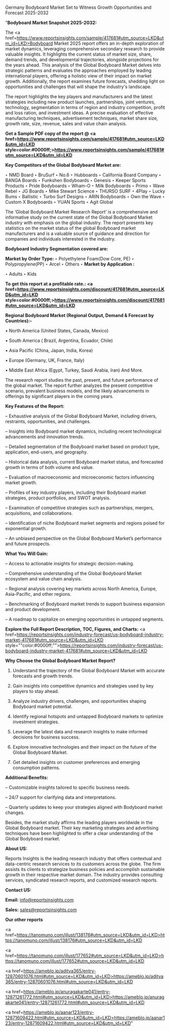 Germany Bodyboard Market Set to Witness Growth Opportunities and Forecast 2025-2032

"<strong>Bodyboard Market Snapshot 2025-2032:</strong>

The <a href=https://www.reportsinsights.com/sample/417681#utm_source=LKD&utm_id=LKD>Bodyboard Market</a> 2025 report offers an in-depth exploration of market dynamics, leveraging comprehensive secondary research to provide valuable insights. It highlights the current status of market size, share, demand trends, and developmental trajectories, alongside projections for the years ahead. This analysis of the Global Bodyboard Market delves into strategic patterns and evaluates the approaches employed by leading international players, offering a holistic view of their impact on market growth. Additionally, the report examines future forecasts, shedding light on opportunities and challenges that will shape the industry's landscape.

The report highlights the key players and manufacturers and the latest strategies including new product launches, partnerships, joint ventures, technology, segmentation in terms of region and industry competition, profit and loss ration, and investment ideas. A precise evaluation of effective manufacturing techniques, advertisement techniques, market share size, growth rate, size, revenue, sales and value chain analysis.

<strong>Get a Sample PDF copy of the report @ <a href=https://www.reportsinsights.com/sample/417681#utm_source=LKD&utm_id=LKD style=color:#0000ff;>https://www.reportsinsights.com/sample/417681#utm_source=LKD&utm_id=LKD</a></strong>

<strong>Key Competitors of the Global Bodyboard Market are:</strong>

‣ NMD Board
‣ BruSurf
‣ No.6
‣ Hubboards
‣ California Board Company
‣ BANGA Boards
‣ Funkshen Bodyboards
‣ Genesis
‣ Keeper Sports Products
‣ Pride Bodyboards
‣ Wham-O
‣ Milk Bodyboards
‣ Primo
‣ Wave Rebel
‣ JG Boards
‣ Mike Stewart Science
‣ THURSO SURF
‣ 4Play
‣ Lucky Bums
‣ Ballistic
‣ Turbo Surf Designs
‣ ARIN Bodyboards
‣ Own the Wave
‣ Custom X Bodyboards
‣ YUAN Sports
‣ Agit Global

The ‘Global Bodyboard Market Research Report’ is a comprehensive and informative study on the current state of the Global Bodyboard Market industry with emphasis on the global industry. The report presents key statistics on the market status of the global Bodyboard market manufacturers and is a valuable source of guidance and direction for companies and individuals interested in the industry.

<strong>Bodyboard Industry Segmentation covered are:</strong>

<strong>Market by Order Type: </strong>
‣ Polyethylene Foam(Dow Core, PE)
‣ Polypropylene(PP)
‣ Arcel
‣ Others
‣ 
<strong>Market by Application :</strong>

‣ Adults
‣ Kids

<strong>To get this report at a profitable rate.: <a href=https://www.reportsinsights.com/discount/417681#utm_source=LKD&utm_id=LKD style=color:#0000ff;>https://www.reportsinsights.com/discount/417681#utm_source=LKD&utm_id=LKD</a></strong>

<strong>Regional Bodyboard Market (Regional Output, Demand &amp; Forecast by Countries):-</strong>

• North America (United States, Canada, Mexico)

• South America ( Brazil, Argentina, Ecuador, Chile)

• Asia Pacific (China, Japan, India, Korea)

• Europe (Germany, UK, France, Italy)

• Middle East Africa (Egypt, Turkey, Saudi Arabia, Iran) And More.

The research report studies the past, present, and future performance of the global market. The report further analyzes the present competitive scenario, prevalent business models, and the likely advancements in offerings by significant players in the coming years.

<strong>Key Features of the Report:</strong>

– Exhaustive analysis of the Global Bodyboard Market, including drivers, restraints, opportunities, and challenges.

– Insights into Bodyboard market dynamics, including recent technological advancements and innovation trends.

– Detailed segmentation of the Bodyboard market based on product type, application, end-users, and geography.

– Historical data analysis, current Bodyboard market status, and forecasted growth in terms of both volume and value.

– Evaluation of macroeconomic and microeconomic factors influencing market growth.

– Profiles of key industry players, including their Bodyboard market strategies, product portfolios, and SWOT analysis.

– Examination of competitive strategies such as partnerships, mergers, acquisitions, and collaborations.

– Identification of niche Bodyboard market segments and regions poised for exponential growth.

– An unbiased perspective on the Global Bodyboard Market’s performance and future prospects.

<strong>What You Will Gain:</strong>

– Access to actionable insights for strategic decision-making.

– Comprehensive understanding of the Global Bodyboard Market ecosystem and value chain analysis.

– Regional analysis covering key markets across North America, Europe, Asia-Pacific, and other regions.

– Benchmarking of Bodyboard market trends to support business expansion and product development.

– A roadmap to capitalize on emerging opportunities in untapped segments.

<strong>Explore the Full Report Description, TOC, Figures, and Charts:</strong>
<a href=https://reportsinsights.com/industry-forecast/us-bodyboard-industry-market-417681#utm_source=LKD&utm_id=LKD style=""color:#0000ff;"">https://reportsinsights.com/industry-forecast/us-bodyboard-industry-market-417681#utm_source=LKD&utm_id=LKD</a>

<strong>Why Choose the Global Bodyboard Market Report?</strong>

1. Understand the trajectory of the Global Bodyboard Market with accurate forecasts and growth trends.

2. Gain insights into competitive dynamics and strategies used by key players to stay ahead.

3. Analyze industry drivers, challenges, and opportunities shaping Bodyboard market potential.

4. Identify regional hotspots and untapped Bodyboard markets to optimize investment strategies.

5. Leverage the latest data and research insights to make informed decisions for business success.

6. Explore innovative technologies and their impact on the future of the Global Bodyboard Market.

7. Get detailed insights on customer preferences and emerging consumption patterns.

<strong>Additional Benefits:</strong>

– Customizable insights tailored to specific business needs.

– 24/7 support for clarifying data and interpretations.

– Quarterly updates to keep your strategies aligned with Bodyboard market changes.

Besides, the market study affirms the leading players worldwide in the Global Bodyboard market. Their key marketing strategies and advertising techniques have been highlighted to offer a clear understanding of the Global Bodyboard market.

<strong><strong>About US</strong>:</strong>

Reports Insights is the leading research industry that offers contextual and data-centric research services to its customers across the globe. The firm assists its clients to strategize business policies and accomplish sustainable growth in their respective market domain. The industry provides consulting services, syndicated research reports, and customized research reports.

<strong>Contact US:</strong>

<p class=><b>Email:</b> <a href=mailto:info@reportsinsights.com>info@reportsinsights.com</a></p>
<p class=><b>Sales:</b> <a href=mailto:sales@reportsinsights.com>sales@reportsinsights.com</a></p>

<strong>Our other reports</strong>

<a href=https://tanomuno.com/illust/138176#utm_source=LKD&utm_id=LKD>https://tanomuno.com/illust/138176#utm_source=LKD&utm_id=LKD</a>

<a href=https://tanomuno.com/illust/177652#utm_source=LKD&utm_id=LKD>https://tanomuno.com/illust/177652#utm_source=LKD&utm_id=LKD</a>

<a href=https://ameblo.jp/aditya365/entry-12870601076.html#utm_source=LKD&utm_id=LKD>https://ameblo.jp/aditya365/entry-12870601076.html#utm_source=LKD&utm_id=LKD</a>

<a href=https://ameblo.jp/anuragakarte041/entry-12871261772.html#utm_source=LKD&utm_id=LKD>https://ameblo.jp/anuragakarte041/entry-12871261772.html#utm_source=LKD&utm_id=LKD</a>

<a href=https://ameblo.jp/aanar123/entry-12871609422.html#utm_source=LKD&utm_id=LKD>https://ameblo.jp/aanar123/entry-12871609422.html#utm_source=LKD&utm_id=LKD</a>"
